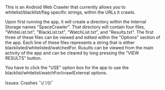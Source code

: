 This is an Android Web Crawler that currently allows you to whitelist/blacklist/flag specific strings, within the URLs it crawls.

Upon first running the app, it will create a directory within the Internal Storage names "SpaceCrawler".  That directory will contain four files, "WhiteList.txt", "BlackList.txt", "WatchList.txt", and "Results.txt".  The first three of these files can be viewed and edited within the "Options" section of the app.  Each line of these files represents a string that is either blacklisted/whitelisted/watchedFor.  Rusults can be viewed from the main activity of the app and can be cleared by long pressing the "VIEW RESULTS" button.

You have to click the "USE" option box for the app to use the blacklist/whitelist/watchFor/crawlExternal options.

Issues: Crashes ¯\\_(ツ)_/¯
